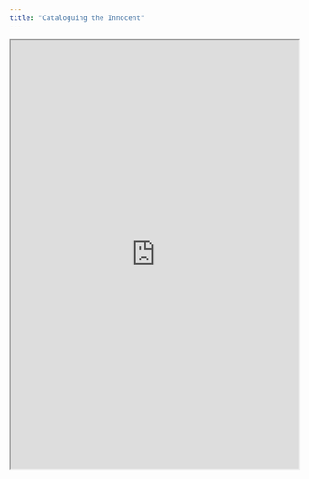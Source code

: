 ```yaml
---
title: "Cataloguing the Innocent"
---
```




<iframe height="750" width="100%" src="https://ewelton.github.io/ktest/wiki.html#Cataloguing%20the%20Innocent"></iframe>
